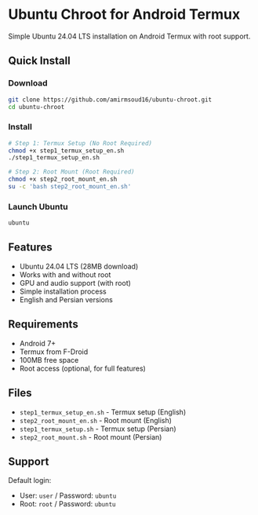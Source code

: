 # Ubuntu Chroot for Android Termux

Simple Ubuntu 24.04 LTS installation on Android Termux with root support.

## Quick Install

### Download
```bash
git clone https://github.com/amirmsoud16/ubuntu-chroot.git
cd ubuntu-chroot
```

### Install
```bash
# Step 1: Termux Setup (No Root Required)
chmod +x step1_termux_setup_en.sh
./step1_termux_setup_en.sh

# Step 2: Root Mount (Root Required)
chmod +x step2_root_mount_en.sh
su -c 'bash step2_root_mount_en.sh'
```

### Launch Ubuntu
```bash
ubuntu
```

## Features

- Ubuntu 24.04 LTS (28MB download)
- Works with and without root
- GPU and audio support (with root)
- Simple installation process
- English and Persian versions

## Requirements

- Android 7+
- Termux from F-Droid
- 100MB free space
- Root access (optional, for full features)

## Files

- `step1_termux_setup_en.sh` - Termux setup (English)
- `step2_root_mount_en.sh` - Root mount (English)
- `step1_termux_setup.sh` - Termux setup (Persian)
- `step2_root_mount.sh` - Root mount (Persian)

## Support

Default login:
- User: `user` / Password: `ubuntu`
- Root: `root` / Password: `ubuntu`
